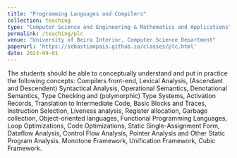 ```yaml
---
title: "Programming Languages and Compilers"
collection: teaching
type: "Computer Science and Engineering & Mathematics and Applications"
permalink: /teaching/plc
venue: "University of Beira Interior, Computer Science Department"
paperurl: 'https://sebastiaopais.github.io/classes/plc.html'
date: 2023-09-01
---
```


The students should be able to conceptually understand and put in practice the following concepts: Compilers front-end, Lexical Analysis, (Ascendant and Descendent) Syntactical Analysis, Operational Semantics, Denotational Semantics, Type Checking and (polymorphic) Type Systems, Activation Records, Translation to Intermediate Code, Basic Blocks and Traces, Instruction Selection, Liveness analysis, Register allocation, Garbage collection, Object-oriented languages, Functional Programming Languages, Loop Optimizations, Code Optimizations, Static Single-Assignment Form, Dataflow Analysis, Control Flow Analysis, Pointer Analysis and Other Static Program Analysis. Monotone Framework, Unification Framework, Cubic Framework.